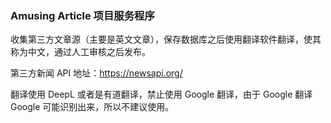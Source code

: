 ### Amusing Article 项目服务程序

收集第三方文章源（主要是英文文章），保存数据库之后使用翻译软件翻译，使其称为中文，通过人工审核之后发布。

第三方新闻 API 地址：https://newsapi.org/

翻译使用 DeepL 或者是有道翻译，禁止使用 Google 翻译，由于 Google 翻译 Google 可能识别出来，所以不建议使用。

